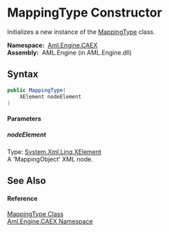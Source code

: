 MappingType Constructor
=======================
Initializes a new instance of the [MappingType][1] class.

  **Namespace:**  [Aml.Engine.CAEX][2]  
  **Assembly:**  AML.Engine (in AML.Engine.dll)

Syntax
------

```csharp
public MappingType(
	XElement nodeElement
)
```

#### Parameters

##### *nodeElement*
Type: [System.Xml.Linq.XElement][3]  
A 'MappingObject' XML node.


See Also
--------

#### Reference
[MappingType Class][1]  
[Aml.Engine.CAEX Namespace][2]  

[1]: README.md
[2]: ../README.md
[3]: https://docs.microsoft.com/dotnet/api/system.xml.linq.xelement
[4]: https://www.automationml.org
[5]: ../../icons/logoShade.png